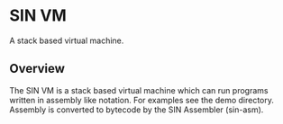 # SIN VM
A stack based virtual machine.

## Overview
The SIN VM is a stack based virtual machine which can run programs written in assembly like notation. For examples see the demo directory.
Assembly is converted to bytecode by the SIN Assembler (sin-asm).  

